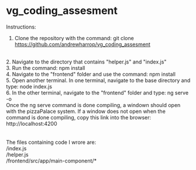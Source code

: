 # vg_coding_assesment

Instructions:
1. Clone the repository with the command: git clone https://github.com/andrewharrop/vg_coding_assesment
<br />
2. Navigate to the directory that contains "helper.js" and "index.js"
<br />
3. Run the command: npm install
<br />
4. Navigate to the "frontend" folder and use the command: npm install
<br />
5. Open another terminal.  In one terminal, navigate to the base directory and type: node index.js
<br />
6. In the other terminal, navigate to the "frontend" folder and type: ng serve -o
<br />
Once the ng serve command is done compiling, a windown should open with the pizzaPalace system.  If a window does not open when the command is done compiling, copy this link
into the browser: http://localhost:4200
<br /><br /> <br />
The files containing code I wrore are:<br />
/index.js <br />
/helper.js <br />
/frontend/src/app/main-component/*

